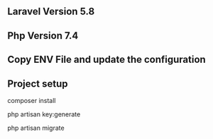 ## Laravel Version 5.8
## Php Version 7.4

## Copy ENV File and update the configuration

## Project setup

composer install

php artisan key:generate

php artisan migrate

